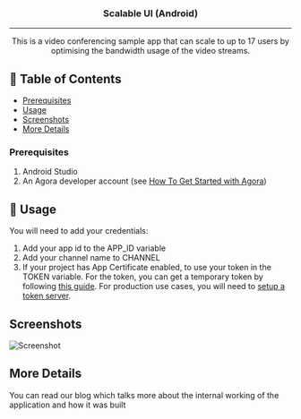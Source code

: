 <h3 align="center">Scalable UI (Android)</h3>

---

<p align="center"> This is a video conferencing sample app that can scale to up to 17 users by optimising the bandwidth usage of the video streams.
    <br> 
</p>

## 📝 Table of Contents
- [Prerequisites](#prerequisites)
- [Usage](#usage)
- [Screenshots](#screenshots)
- [More Details](#more_details)

### Prerequisites <a name="prerequisites"></a>
1.	Android Studio
2.	An Agora developer account (see [How To Get Started with Agora](https://www.agora.io/en/blog/how-to-get-started-with-agora?utm_source=medium&utm_medium=blog&utm_campaign=building_scalable_ui_for_android_using_agora))

## 🎈 Usage <a name="usage"></a>
You will need to add your credentials:
1.	Add your app id to the APP_ID variable
2.	Add your channel name to CHANNEL
3.	If your project has App Certificate enabled, to use your token in the TOKEN variable. 
For the token, you can get a temporary token by following [this guide](https://docs.agora.io/en/Agora%20Platform/token?platform=Android#generate-a-token). 
For production use cases, you will need to [setup a token server](https://docs.agora.io/en/Video/token_server?platform=Android&changePlatformAlert=Android).

## Screenshots <a name="screenshots"></a>
![Screenshot](https://github.com/samyak-jain/Scalable-UI-Android/blob/assets/screenshot.jpeg)

## More Details <a name="more_details"></a>
You can read our blog which talks more about the internal working of the application and how it was built